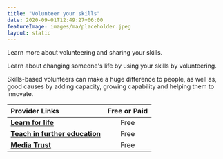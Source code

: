 ```yaml
---
title: "Volunteer your skills"
date: 2020-09-01T12:49:27+06:00
featureImage: images/ma/placeholder.jpeg
layout: static
---
```


Learn more about volunteering and sharing your skills.

Learn about changing someone's life by using your skills by volunteering.

Skills-based volunteers can make a huge difference to people, as well as, good causes by adding capacity, growing capability and helping them to innovate.

| Provider Links      | Free or Paid  |  
| :-----------          | :--------------:      |  
| [**Learn for life**](https://www.learnforlifeenterprise.co.uk/volunteer/) | Free | 
| [**Teach in further education**](https://www.teach-in-further-education.campaign.gov.uk/what-is-fe-teaching/) | Free | 
| [**Media Trust**](https://mediatrust.org/volunteer/) | Free | 
  

<br/><br/>






